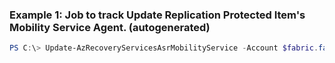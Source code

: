 ### Example 1: Job to track Update Replication Protected Item's Mobility Service Agent. (autogenerated)
```powershell
PS C:\> Update-AzRecoveryServicesAsrMobilityService -Account $fabric.fabricSpecificDetails.RunAsAccounts[0] -ReplicationProtectedItem $rpi
```

